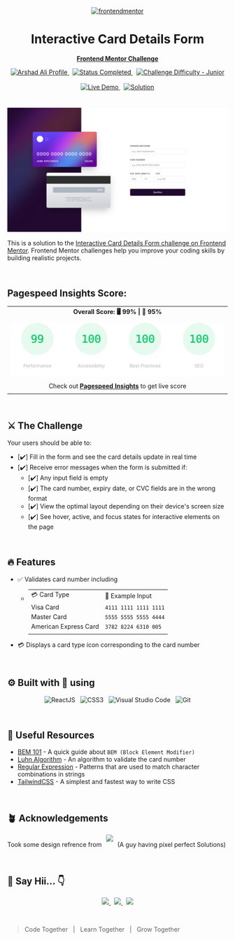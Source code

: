 <!-- FEM Logo -->
<div align="center">

  <a href="https://frontendmentor.io">
    <img src="https://www.frontendmentor.io/static/images/logo-mobile.svg" alt="frontendmentor" width="80">
  </a>

  <h1 align="center">Interactive Card Details Form</h1>
  <p align="center">
    <a href="https://www.frontendmentor.io/solutions/interactive-card-details-form-with-identifyting-card-types-S0jo2QQbGf"><strong>Frontend Mentor Challenge</strong></a>
    <br />
  </p>
</div>

<!-- Bagdes -->
<div align="center">
  <!-- Profile -->
  <a href="https://www.frontendmentor.io/profile/IamArshadAli">
    <img src="https://img.shields.io/badge/Profile-Arshad%20Ali-004182?style=for-the-badge&logo=frontendmentor" alt="Arshad Ali Profile">
  </a> &nbsp;
  <!-- Status -->
    <a href="#">
    <img src="https://img.shields.io/badge/Status-Completed-brightgreen?style=for-the-badge" alt="Status Completed">
  </a> &nbsp;
  <!-- Difficulty -->
    <a href="https://www.frontendmentor.io/challenges?difficulty=2"  >
    <img src="https://img.shields.io/badge/Difficulty-Junior-AAD742?style=for-the-badge&logo=frontendmentor" alt="Challenge Difficulty - Junior">
  </a>
</div>

<br />
<!-- Live Site -->
<div align="center">

  <a href="https://front-end-mentor-solutions-eight.vercel.app/">
    <img src="https://img.shields.io/badge/Live_Demo->-9757f1?style=for-the-badge" alt="Live Demo">
  </a> &nbsp;
  <a href="https://github.com/IamArshadAli/FrontEndMentor-Solutions/tree/main/2-5-interactive-card-details-form-main/">
    <img src="https://img.shields.io/badge/Solution->-9757f1?style=for-the-badge" alt="Solution">
  </a>

</div>

#
<!-- Screenshot -->
<div align="center">
  <a href="https://front-end-mentor-solutions-eight.vercel.app/" title="Click to see Live Site">
    <img src="./src/assets/design/screenshot.png" />
  </a>
</div>

This is a solution to the [Interactive Card Details Form challenge on Frontend Mentor](https://www.frontendmentor.io/challenges/interactive-card-details-form-XpS8cKZDWw). Frontend Mentor challenges help you improve your coding skills by building realistic projects.

<br />

## Pagespeed Insights Score:

<div align="center">

 ||
  | :-----: |
  |  <b>Overall Score: 🖥️ 99% \| 📱 95%</b> |
  | |
  | <img src='./src/assets/images/pagespeed-insights-score.svg' alt='Scoreboard'> |
  | |
  | Check out [**Pagespeed Insights**](https://pagespeed.web.dev/analysis/https-front-end-mentor-solutions-eight-vercel-app/75co3mk81h?form_factor=desktop) to get live score |
  ||

</div>

<br>

## ⚔️ The Challenge

Your users should be able to:

- [✔️] Fill in the form and see the card details update in real time
- [✔️] Receive error messages when the form is submitted if:
    - [✔️] Any input field is empty
    - [✔️] The card number, expiry date, or CVC fields are in the wrong format
    - [✔️] View the optimal layout depending on their device's screen size
    - [✔️] See hover, active, and focus states for interactive elements on the page


<br />

## 🔥 Features

- ✅ Validates card number including
    - |||
      | :---- | :---- |
      | 💳 Card Type | 🔢 Example Input |
      | Visa Card | `4111 1111 1111 1111` |
      | Master Card | `5555 5555 5555 4444` |
      | American Express Card | `3782 8224 6310 005` |
      |||

- 💳 Displays a card type icon corresponding to the card number

<br />

## ⚙️ Built with 🤍 using
<div align="center">

 ![ReactJS](https://img.shields.io/badge/ReactJS-%231572B6.svg?style=for-the-badge&logo=react&logoColor=white) &nbsp; ![CSS3](https://img.shields.io/badge/TailwindCSS-%239757e6.svg?style=for-the-badge&logo=tailwindcss&logoColor=white) &nbsp; ![Visual Studio Code](https://img.shields.io/badge/VS%20Code-0078d7.svg?style=for-the-badge&logo=visual-studio-code&logoColor=white) &nbsp; ![Git](https://img.shields.io/badge/Git-F05032?style=for-the-badge&logo=git&logoColor=white)

</div>

<br />

## 📑 Useful Resources

- [BEM 101](https://css-tricks.com/bem-101/) - A quick guide about `BEM (Block Element Modifier)`
- [Luhn Algorithm](https://en.wikipedia.org/wiki/Luhn_algorithm) - An algorithm to validate the card number
- [Regular Expression](https://developer.mozilla.org/en-US/docs/Web/JavaScript/Guide/Regular_expressions) - Patterns that are used to match character combinations in strings
- [TailwindCSS](https://tailwindcss.com/docs/installation) - A simplest and fastest way to write CSS

<br />

## 🪴 Acknowledgements

<div style="display:flex; gap: 10px;">

  <p>Took some design refrence from</p>
  <a href="https://www.frontendmentor.io/solutions/interactive-card-details-form-html-css-js-vanilla-O7P-nUEw1Q">
    <img src="https://img.shields.io/badge/Cheosphere-1572B6?style=for-the-badge&logo=frontendmentor&logoColor=white">
  </a>
  <p>(A guy having pixel perfect Solutions)</p>

</div>

<br />

## 👋 Say Hii... 👇

<p align="center">
  <a href="https://www.frontendmentor.io/profile/IAmArshadAli">
    <img src="https://img.shields.io/badge/FrontendMentor-1572B6?style=for-the-badge&logo=frontendmentor&logoColor=white">
  </a> &nbsp;
  <a href="https://github.com/IAmArshadAli">
    <img src="https://img.shields.io/badge/Github-2b2b2b?style=for-the-badge&logo=github&logoColor=white">
   </a> &nbsp;
  <a href="https://www.linkedin.com/in/arshadalikaldane">
    <img src="https://img.shields.io/badge/Linkedin-004182?style=for-the-badge&logo=linkedin&logoColor=white">
  </a>
</p>

<br />

>Code Together &nbsp;&nbsp;|&nbsp;&nbsp; Learn Together &nbsp;&nbsp;|&nbsp;&nbsp; Grow Together